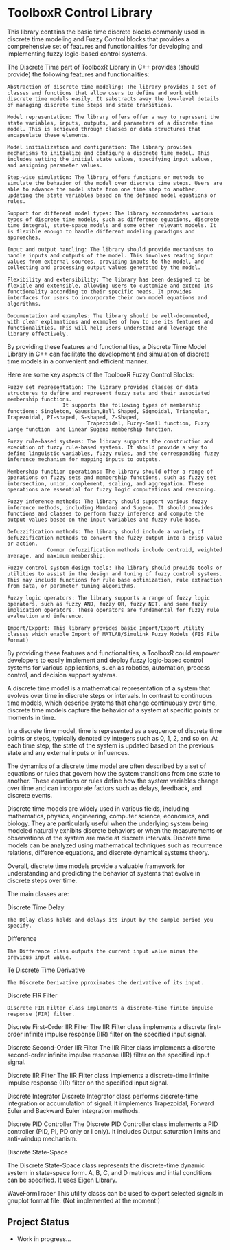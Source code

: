 # ToolboxR Control Library

This library contains the basic time discrete blocks commonly used in discrete time modeling and Fuzzy Control blocks that provides a comprehensive set of features and functionalities for developing and implementing fuzzy logic-based control systems.

The Discrete Time part of ToolboxR Library in C++ provides (should provide) the following features and functionalities:

    Abstraction of discrete time modeling: The library provides a set of classes and functions that allow users to define and work with discrete time models easily. It sabstracts away the low-level details of managing discrete time steps and state transitions.

    Model representation: The library offers offer a way to represent the state variables, inputs, outputs, and parameters of a discrete time model. This is achieved through classes or data structures that encapsulate these elements.

    Model initialization and configuration: The library provides mechanisms to initialize and configure a discrete time model. This includes setting the initial state values, specifying input values, and assigning parameter values.

    Step-wise simulation: The library offers functions or methods to simulate the behavior of the model over discrete time steps. Users are able to advance the model state from one time step to another, updating the state variables based on the defined model equations or rules.

    Support for different model types: The library accommodates various types of discrete time models, such as difference equations, discrete time integral, state-space models and some other relevant models. It is flexible enough to handle different modeling paradigms and approaches.

    Input and output handling: The library should provide mechanisms to handle inputs and outputs of the model. This involves reading input values from external sources, providing inputs to the model, and collecting and processing output values generated by the model.

    Flexibility and extensibility: The library has been designed to be flexible and extensible, allowing users to customize and extend its functionality according to their specific needs. It provides interfaces for users to incorporate their own model equations and algorithms.

    Documentation and examples: The library should be well-documented, with clear explanations and examples of how to use its features and functionalities. This will help users understand and leverage the library effectively.

By providing these features and functionalities, a Discrete Time Model Library in C++ can facilitate the development and simulation of discrete time models in a convenient and efficient manner.

Here are some key aspects of the ToolboxR Fuzzy Control Blocks:

    Fuzzy set representation: The library provides classes or data structures to define and represent fuzzy sets and their associated membership functions.
    			      It supports the following types of membership functions: Singleton, Gaussian,Bell Shaped, Sigmoidal, Triangular, Trapezoidal, PI-shaped, S-shaped, Z-Shaped,
                              Trapezoidal, Fuzzy-Small function, Fuzzy Large function  and Linear Sugeno membership function.

    Fuzzy rule-based systems: The library supports the construction and execution of fuzzy rule-based systems. It should provide a way to define linguistic variables, fuzzy rules, and the corresponding fuzzy inference mechanism for mapping inputs to outputs.

    Membership function operations: The library should offer a range of operations on fuzzy sets and membership functions, such as fuzzy set intersection, union, complement, scaling, and aggregation. These operations are essential for fuzzy logic computations and reasoning.

    Fuzzy inference methods: The library should support various fuzzy inference methods, including Mamdani and Sugeno. It should provides functions and classes to perform fuzzy inference and compute the output values based on the input variables and fuzzy rule base.

    Defuzzification methods: The library should include a variety of defuzzification methods to convert the fuzzy output into a crisp value or action.
   			     Common defuzzification methods include centroid, weighted average, and maximum membership.

    Fuzzy control system design tools: The library should provide tools or utilities to assist in the design and tuning of fuzzy control systems. This may include functions for rule base optimization, rule extraction from data, or parameter tuning algorithms.

    Fuzzy logic operators: The library supports a range of fuzzy logic operators, such as fuzzy AND, fuzzy OR, fuzzy NOT, and some fuzzy implication operators. These operators are fundamental for fuzzy rule evaluation and inference.

    Import/Export: This library provides basic Import/Export utility classes which enable Import of MATLAB/Simulink Fuzzy Models (FIS File Format)

By providing these features and functionalities, a ToolboxR could empower developers to easily implement and deploy fuzzy logic-based control systems for various applications, such as robotics, automation, process control, and decision support systems.


A discrete time model is a mathematical representation of a system that evolves over time in discrete steps or intervals. 
In contrast to continuous time models, which describe systems that change continuously over time, discrete time models capture the behavior of a system at specific points or moments in time.

In a discrete time model, time is represented as a sequence of discrete time points or steps, typically denoted by integers such as 0, 1, 2, and so on. At each time step, the state of the system is updated based on the previous state and any external inputs or influences.

The dynamics of a discrete time model are often described by a set of equations or rules that govern how the system transitions from one state to another. These equations or rules define how the system variables change over time and can incorporate factors such as delays,
feedback, and discrete events.

Discrete time models are widely used in various fields, including mathematics, physics, engineering, computer science, economics, and biology. They are particularly useful when the underlying system being modeled naturally exhibits discrete behaviors or when the measurements
or observations of the system are made at discrete intervals. Discrete time models can be analyzed using mathematical techniques such as recurrence relations, difference equations, and discrete dynamical systems theory.

Overall, discrete time models provide a valuable framework for understanding and predicting the behavior of systems that evolve in discrete steps over time.

The main classes are:

Discrete Time Delay

	The Delay class holds and delays its input by the sample period you specify.

Difference

	The Difference class outputs the current input value minus the previous input value.

Te Discrete Time Derivative

	The Discrete Derivative pproximates the derivative of its input.

Discrete FIR Filter
	
	Discrete FIR Filter class implements a discrete-time finite impulse response (FIR) filter.


Discrete First-Order IIR Filter
	The IIR Filter class implements a discrete first-order infinite impulse response (IIR) filter on the specified input signal.

Discrete Second-Order IIR Filter
	The IIR Filter class implements a discrete second-order infinite impulse response (IIR) filter on the specified input signal.	

Discrete IIR Filter
	The IIR Filter class implements a discrete-time infinite impulse response (IIR) filter on the specified input signal.


Discrete Integrator
	Discrete Integrator class performs discrete-time integration or accumulation of signal. It implements Trapezoidal, Forward Euler and Backward Euler integration methods.

Discrete PID Controller
	The Discrete PID Controller class implements a PID controller (PID, PI, PD only or I only). It includes Output saturation limits and anti-windup mechanism.

Discrete State-Space

 The Discrete State-Space class represents the discrete-time dynamic system in state-space form. A, B, C, and D matrices and intial conditions can be specified. It uses Eigen Library.
	
WaveFormTracer
	This utility classs can be used to export selected signals in gnuplot format file. (Not implemented at the moment!)



## Project Status

* Work in progress...
